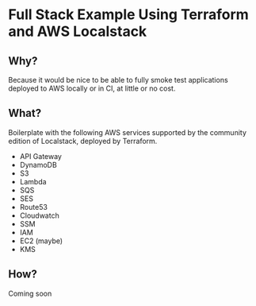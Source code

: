 # Full Stack Example Using Terraform and AWS Localstack

## Why?

Because it would be nice to be able to fully smoke test applications deployed to AWS locally or in CI, at little or no cost.

## What?

Boilerplate with the following AWS services supported by the community edition of Localstack, deployed by Terraform.

* API Gateway
* DynamoDB
* S3
* Lambda
* SQS
* SES
* Route53
* Cloudwatch
* SSM
* IAM
* EC2 (maybe)
* KMS

## How?

Coming soon
